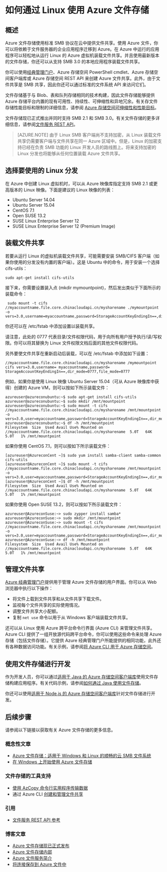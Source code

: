<properties
	pageTitle="如何通过 Linux 使用 Azure 文件存储 | Azure"
        description="按照此分步教程中的说明，在云中创建 Azure 文件共享。管理文件共享内容，并从运行 Linux 的 Azure 虚拟机 (VM) 或支持 SMB 3.0 的本地应用程序安装文件共享。"
        services="storage"
        documentationCenter="na"
        authors="jasontang501"
        manager="jahogg"
        editor="" />

<tags ms.service="storage"
      ms.date="02/29/2016"
      wacn.date="04/11/2016" />


# 如何通过 Linux 使用 Azure 文件存储 

## 概述

Azure 文件存储使用标准 SMB 协议在云中提供文件共享。使用 Azure 文件，你可以将依赖于文件服务器的企业应用程序迁移到 Azure。在 Azure 中运行的应用程序可以轻松地从运行 Linux 的 Azure 虚拟机装载文件共享。并且使用最新版本的文件存储，你还可以从支持 SMB 3.0 的本地应用程序装载文件共享。

你可以使用[经典管理门户](https://manage.windowsazure.cn)、Azure 存储空间 PowerShell cmdlet、Azure 存储空间客户端库或 Azure 存储空间 REST API 来创建 Azure 文件共享。此外，由于文件共享是 SMB 共享，因此你还可以通过标准的文件系统 API 来访问它们。

文件存储基于与 Blob、表和队列存储相同的技术构建，因此文件存储能够提供 Azure 存储平台内置的现有可用性、持续性、可伸缩性和异地冗余。有关存文件存储性能目标和限制的详细信息，请参阅 [Azure 存储空间可伸缩性和性能目标](/documentation/articles/storage-scalability-targets/)。

文件存储现已正式推出并同时支持 SMB 2.1 和 SMB 3.0。有关文件存储的更多详细信息，请参阅[文件服务 REST API](https://msdn.microsoft.com/zh-cn/library/azure/dn167006.aspx)。

>[AZURE.NOTE] 由于 Linux SMB 客户端尚不支持加密，从 Linux 装载文件共享仍需要客户端与文件共享在同一 Azure 区域中。但是，Linux 的加密支持已经在负责 SMB 功能的 Linux 开发人员的路线图上。将来支持加密的 Linux 分发也将能够从任何位置装载 Azure 文件共享。

## 选择要使用的 Linux 分发 ##

在 Azure 中创建 Linux 虚拟机时，可以从 Azure 映像库指定支持 SMB 2.1 或更高版本的 Linux 映像。下面是建议的 Linux 映像的列表：

- Ubuntu Server 14.04	
- Ubuntu Server 15.04	
- CentOS 7.1	
- Open SUSE 13.2	
- SUSE Linux Enterprise Server 12
- SUSE Linux Enterprise Server 12 (Premium Image)

## 装载文件共享 ##

若要从运行 Linux 的虚拟机装载文件共享，可能需要安装 SMB/CIFS 客户端（如果你使用的分发没有内置的客户端）。这是 Ubuntu 中的命令，用于安装一个选择 cifs-utils：

    sudo apt-get install cifs-utils

接下来，你需要设置装入点 (mkdir mymountpoint)，然后发出类似于下面所示的装载命令：

     sudo mount -t cifs //myaccountname.file.core.chinacloudapi.cn/mysharename ./mymountpoint -o vers=3.0,username=myaccountname,password=StorageAccountKeyEndingIn==,dir_mode=0777,file_mode=0777

你还可以在 /etc/fstab 中添加设置以装载共享。

请注意，此处的 0777 代表目录/文件权限代码，用于向所有用户授予执行/读/写权限。你可以将其替换为 Linux 文件权限文档后面的其他文件权限代码。
 
另外要使文件共享在重新启动后装载，可以在 /etc/fstab 中添加如下设置：

    //myaccountname.file.core.chinacloudapi.cn/mysharename /mymountpoint cifs vers=3.0,username= myaccountname,password= StorageAccountKeyEndingIn==,dir_mode=0777,file_mode=0777

例如，如果你是使用 Linux 映像 Ubuntu Server 15.04（可从 Azure 映像库中获得）创建的 Azure VM，则可以按如下所示装载文件：

    azureuser@azureconubuntu:~$ sudo apt-get install cifs-utils
    azureuser@azureconubuntu:~$ sudo mkdir /mnt/mountpoint
    azureuser@azureconubuntu:~$ sudo mount -t cifs //myaccountname.file.core.chinacloudapi.cn/mysharename /mnt/mountpoint -o vers=3.0,user=myaccountname,password=StorageAccountKeyEndingIn==,dir_mode=0777,file_mode=0777
    azureuser@azureconubuntu:~$ df -h /mnt/mountpoint
    Filesystem  Size  Used Avail Use% Mounted on
    //myaccountname.file.core.chinacloudapi.cn/mysharename  5.0T   64K  5.0T   1% /mnt/mountpoint

如果你使用 CentOS 7.1，则可以按如下所示装载文件：

    [azureuser@AzureconCent ~]$ sudo yum install samba-client samba-common cifs-utils
    [azureuser@AzureconCent ~]$ sudo mount -t cifs //myaccountname.file.core.chinacloudapi.cn/mysharename /mnt/mountpoint -o vers=3.0,user=myaccountname,password=StorageAccountKeyEndingIn==,dir_mode=0777,file_mode=0777
    [azureuser@AzureconCent ~]$ df -h /mnt/mountpoint
    Filesystem  Size  Used Avail Use% Mounted on
    //myaccountname.file.core.chinacloudapi.cn/mysharename  5.0T   64K  5.0T   1% /mnt/mountpoint

如果你使用 Open SUSE 13.2，则可以按如下所示装载文件：

    azureuser@AzureconSuse:~> sudo zypper install samba*  
    azureuser@AzureconSuse:~> sudo mkdir /mnt/mountpoint
    azureuser@AzureconSuse:~> sudo mount -t cifs //myaccountname.file.core.chinacloudapi.cn/mysharename /mnt/mountpoint -o vers=3.0,user=myaccountname,password=StorageAccountKeyEndingIn==,dir_mode=0777,file_mode=0777
    azureuser@AzureconSuse:~> df -h /mnt/mountpoint
    Filesystem  Size  Used Avail Use% Mounted on
    //myaccountname.file.core.chinacloudapi.cn/mysharename  5.0T   64K  5.0T   1% /mnt/mountpoint

## 管理文件共享 ##

[Azure 经典管理门户](https://manage.windowsazure.cn/)提供用于管理 Azure 文件存储的用户界面。你可以从 Web 浏览器中执行以下操作：

- 将文件上载到文件共享和从文件共享下载文件。
- 监视每个文件共享的实际使用情况。
- 调整文件共享大小配额。
- 复制 `net use` 命令以用于从 Windows 客户端装载文件共享。 

还可以从 Linux 使用 Azure 跨平台命令行界面 (Azure CLI) 来管理文件共享。Azure CLI 提供了一组开放源代码跨平台命令，你可以使用这些命令来处理 Azure 存储（包括文件存储）。它提供 Azure 经典管理门户所能提供的相同功能，此外还有各种数据访问功能。有关示例，请参阅[将 Azure CLI 用于 Azure 存储空间](/documentation/articles/storage-azure-cli/)。

## 使用文件存储进行开发 ##

作为开发人员，你可以通过[适用于 Java 的 Azure 存储空间客户端库](https://github.com/azure/azure-storage-java)使用文件存储构建应用程序。有关代码示例，请参阅[如何通过 Java 使用文件存储](/documentation/articles/storage-java-how-to-use-file-storage/)。

你还可以使用[适用于 Node.js 的 Azure 存储空间客户端库](https://github.com/Azure/azure-storage-node)针对文件存储进行开发。

## 后续步骤

请参阅以下链接以获取有关 Azure 文件存储的更多信息。

### 概念性文章

- [Azure 文件存储：适用于 Windows 和 Linux 的顺畅的云 SMB 文件系统](https://azure.microsoft.com/documentation/videos/azurecon-2015-azure-files-storage-a-frictionless-cloud-smb-file-system-for-windows-and-linux/)
- [在 Windows 上开始使用 Azure 文件存储](/documentation/articles/storage-dotnet-how-to-use-files/)

### 文件存储的工具支持

- [使用 AzCopy 命令行实用程序传输数据](/documentation/articles/storage-use-azcopy/)
- 通过 Azure CLI [创建和管理文件共享](/documentation/articles/storage-azure-cli/#create-and-manage-file-shares)

### 引用

- [文件服务 REST API 参考](http://msdn.microsoft.com/zh-cn/library/azure/dn167006.aspx)

### 博客文章

- [Azure 文件存储现已正式发布](/blog/)
- [Azure 文件存储内部](/home/features/storage) 
- [Azure 文件服务简介](http://blogs.msdn.com/b/windowsazurestorage/archive/2014/05/12/introducing-microsoft-azure-file-service.aspx)
- [将连接保存到 Azure 文件中](http://blogs.msdn.com/b/windowsazurestorage/archive/2014/05/27/persisting-connections-to-microsoft-azure-files.aspx)

<!---HONumber=Mooncake_0405_2016-->